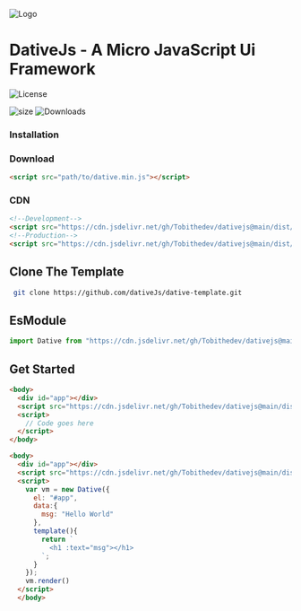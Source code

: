 ![Logo](public/logo.svg)

# **DativeJs - A Micro JavaScript Ui Framework**

![License](https://img.shields.io/github/license/Tobithedev/dativejs?style=plastic)

![size](https://img.shields.io/github/size/Tobithedev/dativejs/dist/dative.min.js.svg)
![Downloads](https://img.shields.io/jsdelivr/gh/hm/dativeJs/dativejs)

### Installation
### Download
```html 
<script src="path/to/dative.min.js"></script>
```
### CDN
```html
<!--Development-->
<script src="https://cdn.jsdelivr.net/gh/Tobithedev/dativejs@main/dist/dative.js"></script>
<!--Production-->
<script src="https://cdn.jsdelivr.net/gh/Tobithedev/dativejs@main/dist/dative.min.js"></script>
```
## Clone The Template
```bash
 git clone https://github.com/dativeJs/dative-template.git
```
## EsModule
```js
import Dative from "https://cdn.jsdelivr.net/gh/Tobithedev/dativejs@main/dist/dative.es.min.js";
```
<!--## Npm
```bash
  npm install dative
```
### Usage
```js
import Dative from 'dative';
```-->
## Get Started

```html
<body>
  <div id="app"></div>
  <script src="https://cdn.jsdelivr.net/gh/Tobithedev/dativejs@main/dist/dative.min.js"></script>
  <script>
    // Code goes here
  </script>
</body>
```

```html
<body>
  <div id="app"></div>
  <script src="https://cdn.jsdelivr.net/gh/Tobithedev/dativejs@main/dist/dative.min.js"></script>
  <script>
    var vm = new Dative({
      el: "#app",
      data:{
        msg: "Hello World"
      },
      template(){
        return `
          <h1 :text="msg"></h1>
        `;
      }
    });
    vm.render()
  </script>
  </body>
```
